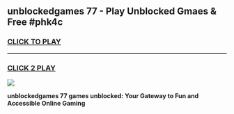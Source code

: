 
## unblockedgames 77 - Play Unblocked Gmaes & Free #phk4c
<h3>
<a href="https://news.freeplayer.one?title=unblockedgames_77&ref=03M">CLICK TO PLAY</a></h3>
<hr>

<h3>
<a href="https://news.freeplayer.one?title=unblockedgames_77&ref=03M">CLICK 2 PLAY</a>
  
</h3>

<a href="https://news.freeplayer.one?title=unblockedgames_77&ref=03M"><img src="https://clearcache.store/games.png"></a>


**unblockedgames 77 games unblocked: Your Gateway to Fun and Accessible Online Gaming**
